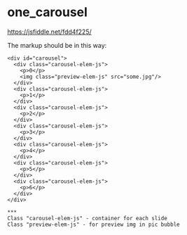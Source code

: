 # one_carousel


https://jsfiddle.net/fdd4f225/

The markup should be in this way:

    <div id="carousel">
      <div class="carousel-elem-js">
        <p>0</p>
        <img class="preview-elem-js" src="some.jpg"/>
      </div>
      <div class="carousel-elem-js">
        <p>1</p>
      </div>
      <div class="carousel-elem-js">
        <p>2</p>
      </div>
      <div class="carousel-elem-js">
        <p>3</p>
      </div>
      <div class="carousel-elem-js">
        <p>4</p>
      </div>
      <div class="carousel-elem-js">
        <p>5</p>
      </div>
      <div class="carousel-elem-js">
        <p>6</p>
      </div>
    </div>

    *** 
    Class "carousel-elem-js" - container for each slide
    Class "preview-elem-js" - for preview img in pic bubble
